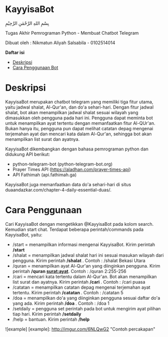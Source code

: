 # KayyisaBot

بِسْمِ اللهِ الرَّحْمٰنِ الرَّحِيْمِ

Tugas Akhir Pemrograman Python - Membuat Chatbot Telegram

Dibuat oleh : Nikmatun Aliyah Salsabila - 0102514014

<!-- markdown-toc start - Don't edit this section. Run M-x markdown-toc-generate-toc again -->
**Daftar isi**

- [Deskripsi](#deskripsi)
- [Cara Penggunaan Bot](#cara-penggunaan)

<!-- markdown-toc end -->

# Deskripsi

KayyisaBot merupakan chatbot telegram yang memiliki tiga fitur utama, yaitu 
jadwal shalat, Al-Qur'an, dan do'a sehari-hari. Dengan fitur jadwal shalat, 
bot akan menampilkan jadwal shalat sesuai wilayah yang dimasukkan oleh pengguna
pada hari ini. Pengguna dapat meminta bot untuk menampilkan ayat tertentu dengan
memanfaatkan fitur Al-QUr'an. Bukan hanya itu, pengguna pun dapat melihat catatan
depag mengenai terjemahan ayat dan mencari kata dalam Al-Qur'an, sehingga bot akan
menampilkan list surat dan ayatnya.

KayyisaBot dikembangkan dengan bahasa pemrograman python dan didukung API berikut:
- python-telegram-bot (python-telegram-bot.org)
- Prayer Times API (https://aladhan.com/prayer-times-api)
- API Fathimah (api.fathimah.ga)

KayyisaBot juga memanfaatkan data do'a sehari-hari di situs duaandazkar.com/chapter-4-daily-essential-duas/.

# Cara Penggunaan
Cari KayyisaBot dengan mengetikkan @KayyisaBot pada kolom search. Kemudian start chat.
Terdapat beberapa perintah/commands pada KayyisaBot, yaitu:
- /start = menampilkan informasi mengenai KayyisaBot. Kirim perintah **/start**
- /shalat = menampilkan jadwal shalat hari ini sesuai masukan wilayah dari pengguna. Kirim perintah **/shalat <wilayah>**. Contoh : /shalat Bekasi Utara
- /quran = menampilkan ayat Al-Qur'an yang diinginkan pengguna. Kirim perintah **/quran <surat:ayat>**. Contoh : /quran 2:255-256
- /cari = mencari kata tertentu dalam Al-Qur'an. Bot akan menampilkan list surat dan ayatnya. Kirim perintah **/cari <kata>**. Contoh : /cari puasa
- /catatan = menampilkan catatan depag mengenai terjemahan ayat tertentu. Kirim perintah **/catatan <nomor>**. Contoh : /catatan 5
- /doa = menampilkan do'a yang diinginkan pengguna sesuai daftar do'a yang ada. Kirim perintah **/doa <nomor>**. Contoh : /doa 1
- /setdaily = pengguna set perintah pada bot untuk mengirim ayat pilihan tiap hari. Kirim perintah **/setdaily**
- /help = bantuan. Kirim perintah **/help**

![example]
[example]: http://imgur.com/6NLQwG2 "Contoh percakapan"

